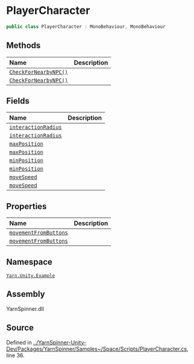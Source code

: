 # PlayerCharacter

```csharp
public class PlayerCharacter : MonoBehaviour, MonoBehaviour
```

## Methods

| Name | Description |
| :--- | :--- |
| [`CheckForNearbyNPC()`]() |  |
| [`CheckForNearbyNPC()`]() |  |

## Fields

| Name | Description |
| :--- | :--- |
| [`interactionRadius`]() |  |
| [`interactionRadius`]() |  |
| [`maxPosition`]() |  |
| [`maxPosition`]() |  |
| [`minPosition`]() |  |
| [`minPosition`]() |  |
| [`moveSpeed`]() |  |
| [`moveSpeed`]() |  |

## Properties

| Name | Description |
| :--- | :--- |
| [`movementFromButtons`]() |  |
| [`movementFromButtons`]() |  |

## Namespace

[`Yarn.Unity.Example`](../)

## Assembly

YarnSpinner.dll

## Source

Defined in [../YarnSpinner-Unity-Dev/Packages/YarnSpinner/Samples~/Space/Scripts/PlayerCharacter.cs](https://github.com/YarnSpinnerTool/YarnSpinner-Unity//blob/develop/Samples~/Space/Scripts/PlayerCharacter.cs#L36), line 36.

